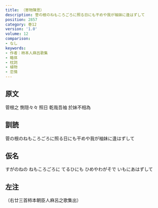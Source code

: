 ```yaml
---
title: （寄物陳思）
description: 菅の根のねもころごろに照る日にも干めや我が袖妹に逢はずして
position: 2857
category: 巻12
version: '1.0'
volume: 12
comparison:
- なし
keywords:
- 作者：柿本人麻呂歌集
- 略体
- 枕詞
- 植物
- 恋情
---
```


## 原文

菅根之 惻隠々々 照日 乾哉吾袖 於妹不相為

## 訓読

菅の根のねもころごろに照る日にも干めや我が袖妹に逢はずして

## 仮名

すがのねの ねもころごろに てるひにも ひめやわがそで いもにあはずして

## 左注

（右廿三首柿本朝臣人麻呂之歌集出）

